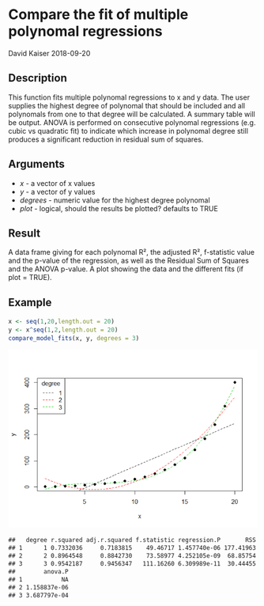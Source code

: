 Compare the fit of multiple polynomal regressions
================
David Kaiser
2018-09-20

Description
-----------

This function fits multiple polynomal regressions to x and y data. The user supplies the highest degree of polynomal that should be included and all polynomals from one to that degree will be calculated. A summary table will be output. ANOVA is performed on consecutive polynomal regressions (e.g. cubic vs quadratic fit) to indicate which increase in polynomal degree still produces a significant reduction in residual sum of squares.

Arguments
---------

-   *x* - a vector of x values
-   *y* - a vector of y values
-   *degrees* - numeric value for the highest degree polynomal
-   *plot* - logical, should the results be plotted? defaults to TRUE

Result
------

A data frame giving for each polynomal R², the adjusted R², f-statistic value and the p-value of the regression, as well as the Residual Sum of Squares and the ANOVA p-value. A plot showing the data and the different fits (if plot = TRUE).

Example
-------

``` r
x <- seq(1,20,length.out = 20)
y <- x^seq(1,2,length.out = 20)
compare_model_fits(x, y, degrees = 3)
```

![](README_files/figure-markdown_github/example-1.png)

    ##   degree r.squared adj.r.squared f.statistic regression.P       RSS
    ## 1      1 0.7332036     0.7183815    49.46717 1.457740e-06 177.41963
    ## 2      2 0.8964548     0.8842730    73.58977 4.252105e-09  68.85754
    ## 3      3 0.9542187     0.9456347   111.16260 6.309989e-11  30.44455
    ##        anova.P
    ## 1           NA
    ## 2 1.158837e-06
    ## 3 3.687797e-04
